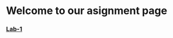 # Welcome to our asignment page 

### [Lab-1 ](https://github.com/markFalcone/LAB_1/tree/main/iot-labs/iot-lab-1)
